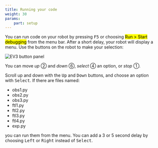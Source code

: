 ```yaml
---
title: Running your code
weight: 30
params:
    part: setup
---
```


You can run code on your robot by pressing <kbd>F5</kbd> or choosing <mark>Run > Start debugging</mark> from the menu bar. After a short delay, your robot will display a menu. Use the buttons on the robot to make your selection:


![EV3 button panel](https://www.ev3dev.org/images/ev3/labeled-buttons.png)

You can move *up* ② and *down* ⑥, *select* ④ an option, or *stop* ①.



Scroll up and down with the <kbd>Up</kbd> and <kbd>Down</kbd> buttons, and choose an option with <kbd>Select</kbd>. If there are files named:
- obs1.py
- obs2.py
- obs3.py
- ftl1.py
- ftl2.py
- ftl3.py
- ftl4.py
- exp.py

you can run them from the menu. You can add a 3 or 5 second delay by choosing <kbd>Left</kbd> or <kbd>Right</kbd> instead of <kbd>Select</kbd>.
